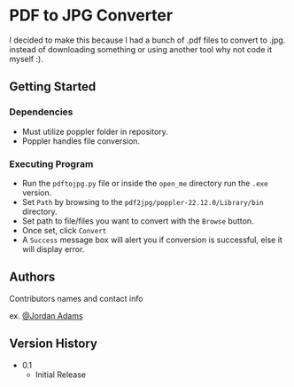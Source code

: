 # PDF to JPG Converter

I decided to make this because I had a bunch of .pdf files to convert to .jpg.
instead of downloading something or using another tool why not code it myself :).

## Getting Started

### Dependencies

* Must utilize poppler folder in repository.
* Poppler handles file conversion.

### Executing Program

* Run the `pdftojpg.py` file or inside the `open_me` directory run the `.exe` version.
* Set `Path` by browsing to the `pdf2jpg/poppler-22.12.0/Library/bin` directory.
* Set path to file/files you want to convert with the `Browse` button.
* Once set, click `Convert`
* A `Success` message box will alert you if conversion is successful, else it will display error.

## Authors

Contributors names and contact info
  
ex. [@Jordan Adams](https://github.com/jordandadams)

## Version History

* 0.1
    * Initial Release